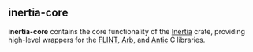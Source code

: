 ## inertia-core

**inertia-core** contains the core functionality of the
[Inertia](https://github.com/wjyoumans/inertia) crate, providing high-level 
wrappers for the [FLINT](https://flintlib.org/doc/), 
[Arb](https://arblib.org/), and [Antic](https://github.com/wbhart/antic) 
C libraries.

<!--
TODO:
 * swap op
 * better name distancing it from inertia
 * split into features or workspace (maybe make workspace with flint, arb, antic 
 crates with individual features?)
 * add LGPL
 * rand - see Rug/gmp-mpfr-sys
 * tons of boilerplate, docs, TODO/FIXME comments
 * rest of Flint, Arb, Antic types
 * serde
 * TryFrom conversions
 * borrows for FFI types
 * improve op guards to avoid seg faults in C
 * improved constructors - New/NewCtx may be suboptimal in some situations
 * better polynomial/matrix pretty printing
 * (unsafe?) shallow copies could avoid unnecessary allocations in some contexts, like
 some hash impls
 * combine From/Assign impl macros, maybe derive From from Assign impls?
 * macros could use general improvements, proc macro crate for op and From impls
 in inertia-generic and inertia-core might be ideal
 * split into features or workspace (integer, rational, etc.)
-->
